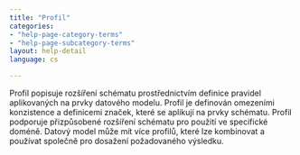 ```yaml
---
title: "Profil"
categories:
- "help-page-category-terms"
- "help-page-subcategory-terms"
layout: help-detail
language: cs

---
```


Profil popisuje rozšíření schématu prostřednictvím definice pravidel aplikovaných na prvky datového modelu. Profil je definován omezeními konzistence a definicemi značek, které se aplikují na prvky schématu. Profil podporuje přizpůsobené rozšíření schématu pro použití ve specifické doméně. Datový model může mít více profilů, které lze kombinovat a používat společně pro dosažení požadovaného výsledku.
